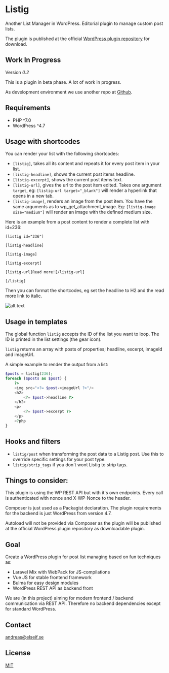# Listig
Another List Manager in WordPress.
Editorial plugin to manage custom post lists.

The plugin is published at the official [WordPress plugin repository](https://wordpress.org/plugins/listig/) for download.

## Work In Progress
Version *0.2*

This is a plugin in beta phase. A lot of work in progress.

As development environment we use another repo at [Github](https://github.com/ekandreas/listig.app).

## Requirements
* PHP ^7.0 
* WordPress ^4.7

## Usage with shortcodes
You can render your list with the following shortcodes:

* `[listig]`, takes all its content and repeats it for every post item in your list.
* `[listig-headline]`, shows the current post items headline.
* `[listig-excerpt]`, shows the current post items text.
* `[listig-url]`, gives the url to the post item edited. Takes one argument `target`, eg: `[listig-url target="_blank"]` will render a hyperlink that opens in a new tab. 
* `[listig-image]`, renders an image from the post item. You have the same arguments as to wp_get_attachment_image. Eg: `[listig-image size="medium"]` will render an image with the defined medium size.

Here is an example from a post content to render a complete list with id=236:

```
[listig id="236"]

[listig-headline]

[listig-image]

[listig-excerpt]

[listig-url]Read more![/listig-url]

[/listig]
```

Then you can format the shortcodes, eg set the headline to H2 and the read more link to italic.

![alt text](https://github.com/ekandreas/listig/raw/master/assets/img/example-page-with-shortcode.png "Shortcode example page with Twenty Seventeen")


## Usage in templates
The global function `listig` accepts the ID of the list you want to loop. The ID is printed in the list settings (the gear icon).

`listig` returns an array with posts of properties; headline, excerpt, imageId and imageUrl.

A simple example to render the output from a list:

```php
$posts = listig(236);
foreach ($posts as $post) {
    ?>
    <img src="<?= $post->imageUrl ?>"/>
    <h2>
        <?= $post->headline ?>
    </h2>
    <p>
        <?= $post->excerpt ?>
    </p>
    <?php
}
```

## Hooks and filters
* `listig/post` when transforming the post data to a Listig post. Use this to override specific settings for your post type.
* `listig/strip_tags` if you don't wont Listig to strip tags.

## Things to consider:
This plugin is using the WP REST API but with it's own endpoints. 
Every call is authenticated with nonce and X-WP-Nonce to the header.

Composer is just used as a Packagist declaration. 
The plugin requirements for the backend is just WordPress from version 4.7.

Autoload will not be provided via Composer 
as the plugin will be published at the official WordPress plugin repository as downloadable plugin.

## Goal
Create a WordPress plugin for post list managing based on fun techniques as: 
* Laravel Mix with WebPack for JS-compilations
* Vue JS for stable frontend framework
* Bulma for easy design modules
* WordPress REST API as backend front

We are (in this project) aiming for modern frontend / backend communication via REST API.
Therefore no backend dependencies except for standard WordPress.

## Contact
andreas@elseif.se

## License
[MIT](https://opensource.org/licenses/MIT)
